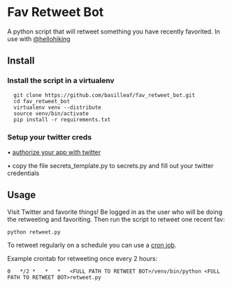 # Fav Retweet Bot

A python script that will retweet something you have recently favorited. In use with <a href = "https://twitter.com/hellohiking">@hellohiking</a>

## Install

### Install the script in a virtualenv


	  git clone https://github.com/basilleaf/fav_retweet_bot.git
	  cd fav_retweet_bot
	  virtualenv venv --distribute
	  source venv/bin/activate
	  pip install -r requirements.txt

### Setup your twitter creds

• [authorize your app with twitter](https://apps.twitter.com/)

• copy the file secrets_template.py to secrets.py and fill out your twitter credentials


## Usage

Visit Twitter and favorite things! Be logged in as the user who will be doing the retweeting and favoriting. Then run the script to retweet one recent fav:

	python retweet.py

To retweet regularly on a schedule you can use a [cron job](http://www.thegeekstuff.com/2009/06/15-practical-crontab-examples/).

Example crontab for retweeting once every 2 hours:

    0	*/2	*	*	*	<FULL PATH TO RETWEET BOT>/venv/bin/python <FULL PATH TO RETWEET BOT>retweet.py
